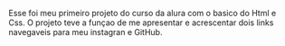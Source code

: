 Esse foi meu primeiro projeto do curso da alura com o basico do Html e Css.
O projeto teve a funçao de me apresentar e acrescentar dois links navegaveis para meu instagran e GitHub.